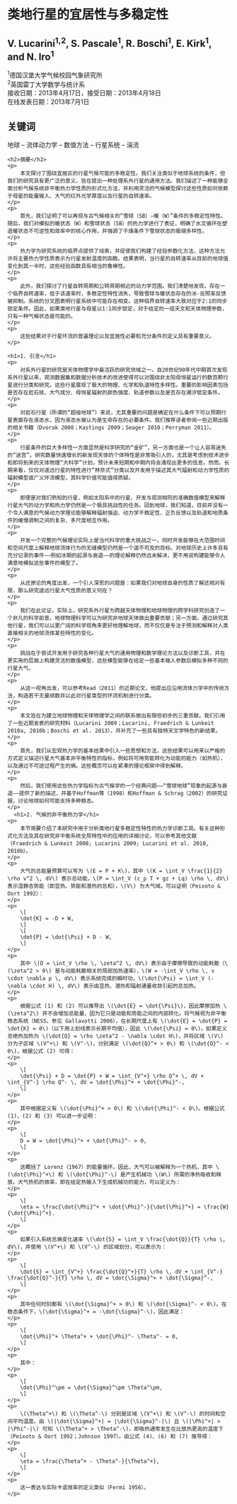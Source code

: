 <html lang="zh">
<head>
    <meta charset="UTF-8">
    <meta name="viewport" content="width=device-width, initial-scale=1.0">
    <title>类地行星的宜居性与多稳定性</title>
    <script type="text/javascript" async
      src="https://cdnjs.cloudflare.com/ajax/libs/mathjax/3.2.2/es5/tex-mml-chtml.js">
    </script>
</head>
<body>
    <h1>类地行星的宜居性与多稳定性</h1>
    <h2>V. Lucarini<sup>1,2</sup>, S. Pascale<sup>1</sup>, R. Boschi<sup>1</sup>, E. Kirk<sup>1</sup>, and N. Iro<sup>1</sup></h2>
    <p>
        <sup>1</sup>德国汉堡大学气候校园气象研究所<br>
        <sup>2</sup>英国雷丁大学数学与统计系<br>
        接收日期：2013年4月17日，接受日期：2013年4月18日<br>
        在线发表日期：2013年7月1日
    </p>
    <h2>关键词</h2>
    <p>地球 – 流体动力学 – 数值方法 – 行星系统 – 湍流</p>

    <h2>摘要</h2>
    <p>
        本文探讨了围绕宜居区的行星气候可能的多稳定性。我们关注类似于地球系统的条件，但我们的研究具有更广泛的意义，旨在提出一种处理系外行星的通用方法。我们描述了一种能够全面分析气候系统非平衡热力学性质的形式化方法，并利用灵活的气候模型探讨这些性质如何依赖于母星的能量输入、大气的红外光学厚度以及行星的自转速率。
    </p>
    <p>
        首先，我们证明了可以再现与古气候相关的“雪球（SB）–暖（W）”条件的多稳定性特性。随后，我们对模拟的暖状态（W）和雪球状态（SB）的热力学进行了表征，明确了水文循环在塑造暖状态不可逆性和效率中的核心作用，并强调了干燥条件下雪球状态的极端多样性。
    </p>
    <p>
        热力学为研究系统的临界点提供了线索，并促使我们构建了经验参数化方法，这种方法允许将主要热力学性质表示为行星发射温度的函数。结果表明，当行星的自转速率从目前的地球值变化到其一半时，这些经验函数具有相当的鲁棒性。
    </p>
    <p>
        此外，我们探讨了行星自转周期和公转周期相近的动力学范围。我们清楚地发现，存在一个临界自转速率，低于该速率时，多稳定性特性消失，导致雪球与暖状态存在的冰-反照率反馈被抑制。系统的分叉图表明行星系统中可能存在相变。这种临界自转速率大致对应于2:1的同步锁定条件。因此，如果类地行星与母星以1:1同步锁定，对于给定的一组天文和天体物理参数，只有一种气候状态是可能的。
    </p>
    <p>
        这些结果对于行星环流的普遍理论以及宜居性必要和充分条件的定义具有重要意义。
    </p>

    <h1>1. 引言</h1>
    <p>
        对系外行星的研究是天体物理学中最活跃的研究领域之一。自20世纪90年代中期首次发现系外行星以来，观测数据集和数据分析技术的改进使得可以对围绕非太阳母恒星运行的数百颗行星进行分类和研究。这些行星展现了极大的物理、化学和轨道特性多样性。重要的影响因素包括是否存在岩石核、大气成分、母恒星辐射的颜色强度、轨道参数以及是否存在潮汐锁定条件。
    </p>
    <p>
        对岩石行星（所谓的“超级地球”）来说，尤其重要的问题是确定在什么条件下可以预期行星表面存在液态水，因为液态水被认为是生命存在的必要条件。我们推荐读者参阅一些近期出版的相关书籍（Dvorak 2008；Kastings 2009；Seager 2010；Perryman 2011）。
    </p>
    <p>
        行星条件的巨大多样性一方面显然是科学研究的“金矿”，另一方面也是一个让人容易迷失的“迷宫”。研究数量快速增长的新发现天体的个体特性是非常吸引人的，尤其是考虑到技术进步和即将到来的天体物理“大科学”计划，预计未来短期和中期内将会涌现出更多的信息。然而，长期来看，仅仅对遥远行星的特性进行“林奈式”分类以及开发用于描述其大气辐射和动力学性质的辐射模型或广义环流模型，其科学价值可能值得质疑。
    </p>
    <p>
        即便是对我们熟知的行星，例如太阳系中的行星，开发与观测相符的准确数值模型来解释行星大气的动力学和热力学仍然是一个极具挑战性的任务。回到地球，我们知道，目前并没有一个令人满意的气候动力学理论能够解释辐射强迫、动力学不稳定性、正负反馈以及轨道和地质条件的缓慢调制之间的复杂、多尺度相互作用。
    </p>
    <p>
        开发一个完整的气候理论实际上是当代科学的重大挑战之一，同时开发能够在大范围时间和空间尺度上解释地球流体行为的无缝模型仍然是一个遥不可及的目标。对地球历史上许多具有充分记录的事件——例如冰期的起源与衰退——的理论解释仍然远未解决，更不用说构建能够令人满意地模拟这些事件的模型了。
    </p>
    <p>
        从还原论的角度出发，一个引人深思的问题是：如果我们对地球自身的性质了解还相对有限，那么研究遥远行星大气性质的意义何在？
    </p>
    <p>
        我们在此论证，实际上，研究系外行星为跨越天体物理和地球物理的跨学科研究创造了一个非凡的科学前景。地球物理科学可以为研究非地球天体做出重要贡献；另一方面，通过研究其他行星，我们可以以更广阔的科学视角来更好地理解地球，而不仅仅是专注于预测和解释对人类直接相关的地球流体某些特性的变化。
    </p>
    <p>
        挑战在于尝试开发用于研究各种行星大气的通用物理和数学理论方法以及诊断工具，并在更实用的层面上构建灵活的数值模型，这些模型能够在给定一些基本输入参数后模拟多种不同的行星大气。
    </p>
    <p>
        从这一视角出发，可以参考Read（2011）的近期论文，他提出应沿用流体力学中的传统方法，构造若干无量纲数并以此对行星类型的环流机制进行分类。
    </p>
    <p>
        本文旨在为建立地球物理和天体物理学之间的联系做出有限但初步的三重贡献。我们引用了一些近期发表的研究材料（Lucarini 2009；Lucarini, Fraedrich & Lunkeit 2010a, 2010b；Boschi et al. 2013），并补充了一些具有独特天文学特色的新结果。
    </p>
    <p>
        首先，我们从宏观热力学的基本结果中引入一些思想和方法，这些结果可以用来以严格的方式定义描述行星大气基本非平衡特性的指标，例如将可用势能转化为动能的能力（如热机），以及通过不可逆过程产生的熵。这些概念可以在紧凑的理论框架中得到解释。
    </p>
    <p>
        然后，我们使用这些热力学指标为古气候学的一个经典问题——“雪球地球”现象的起源与衰退——提供了新的描述，并基于Hoffman等（1998）和Hoffman & Schrag（2002）的研究证据，讨论地球如何可能支持多种稳态。
    </p>
      <h1>2. 气候的非平衡热力学</h1>
    <p>
        本节简要介绍了本研究中用于分析类地行星多稳定性特性的热力学诊断工具。有关这种形式化方法及其在研究非平衡系统全局特性中的应用的详细讨论，可以参考其他文献（Fraedrich & Lunkeit 2008; Lucarini 2009; Lucarini et al. 2010, 2010b）。
    </p>
    <p>
        大气的总能量预算可以写为 \(E = P + K\)，其中 \(K = \int_V \frac{1}{2} \rho v^2 \, dV\) 表示总动能，\(P = \int_V (c_p T + gz + Lq) \rho \, dV\) 表示湿静态势能（即显热、势能和潜热的总和），\(V\) 为大气域。可以证明（Peixoto & Oort 1992）：
    </p>
    <p>
        \[
        \dot{K} = -D + W,
        \]
        \[
        \dot{P} = \dot{\Psi} + D - W,
        \]
    </p>
    <p>
        其中 \(D = \int_V \rho \, \zeta^2 \, dV\) 表示由于摩擦导致的动能耗散（\(\zeta^2 > 0\) 是与动能耗散相关的局部加热速率），\(W = -\int_V \rho \, v \cdot \nabla p \, dV\) 表示系统完成的瞬时功，\(\dot{\Psi} = \int_V (-\nabla \cdot H) \, dV\) 表示由显热、潜热和辐射通量收敛引起的总加热。
    </p>
    <p>
        根据公式 (1) 和 (2) 可以推导出 \(\dot{E} = \dot{\Psi}\)，因此摩擦加热 \(\zeta^2\) 并不会增加总能量，因为它只是动能和势能之间的内部转化。将气候视为非平衡稳态系统（NESS，参见 Gallavotti 2006），在长期尺度上有 \(\dot{E} = \dot{P} = \dot{K} = 0\)（以下用上划线表示长期平均值），因此 \(\dot{\Psi} = 0\)。如果定义总绝热加热为 \(\dot{Q} = \rho \zeta^2 - \nabla \cdot H\)，并将区域 \(V\) 分为子区域 \(V^+\) 和 \(V^-\)，分别满足 \(\dot{Q}^+ > 0\) 和 \(\dot{Q}^- < 0\)，根据公式 (2) 可得：
    </p>
    <p>
        \[
        \dot{\Psi} + D = \dot{P} + W = \int_{V^+} \rho Q^+ \, dV + \int_{V^-} \rho Q^- \, dV = \dot{\Phi}^+ + \dot{\Phi}^-,
        \]
    </p>
    <p>
        其中根据定义有 \(\dot{\Phi}^+ > 0\) 和 \(\dot{\Phi}^- < 0\)。根据公式 (1)、(2) 和 (3) 可以进一步证明：
    </p>
    <p>
        \[
        D = W = \dot{\Phi}^+ + \dot{\Phi}^- > 0,
        \]
    </p>
    <p>
        这概括了 Lorenz（1967）的能量循环。因此，大气可以被解释为一个热机，其中 \(\dot{\Phi}^+\) 和 \(\dot{\Phi}^-\) 是产生机械功 \(W\) 所需的净热吸收和释放。大气热机的效率，即在给定热输入下生成机械功的能力，可以定义为：
    </p>
    <p>
        \[
        \eta = \frac{\dot{\Phi}^+ + \dot{\Phi}^-}{\dot{\Phi}^+} = \frac{W}{\dot{\Phi}^+}.
        \]
    </p>
    <p>
        如果引入系统总熵变化速率 \(\dot{S} = \int_V \frac{\dot{Q}}{T} \rho \, dV\)，并使用 \(V^+\) 和 \(V^-\) 的区域划分，可以表示为：
    </p>
    <p>
        \[
        \dot{S} = \int_{V^+} \frac{\dot{Q}^+}{T} \rho \, dV + \int_{V^-} \frac{\dot{Q}^-}{T} \rho \, dV = \dot{\Sigma}^+ + \dot{\Sigma}^-,
        \]
    </p>
    <p>
        其中任何时刻都有 \(\dot{\Sigma}^+ > 0\) 和 \(\dot{\Sigma}^- < 0\)。在稳态条件下，\(\dot{\Sigma}^+ = -\dot{\Sigma}^-\)，因此满足：
    </p>
    <p>
        \[
        \dot{\Phi}^+ \Theta^+ + \dot{\Phi}^- \Theta^- = 0,
        \]
    </p>
    <p>
        其中：
    </p>
    <p>
        \[
        \dot{\Phi}^\pm = \dot{\Sigma}^\pm \Theta^\pm,
        \]
    </p>
    <p>
        \(\Theta^+\) 和 \(\Theta^-\) 分别是区域 \(V^+\) 和 \(V^-\) 的时间和空间平均温度。由 \(|\dot{\Sigma}^+| = |\dot{\Sigma}^-|\) 且 \(|\Phi^+| > |\Phi^-|\) 可知 \(\Theta^+ > \Theta^-\)，即吸热通常发生在比放热更高的温度下（Peixoto & Oort 1992；Johnson 1997）。由公式 (4)、(6) 和 (7) 推导得：
    </p>
    <p>
        \[
        \eta = \frac{\Theta^+ - \Theta^-}{\Theta^+},
        \]
    </p>
    <p>
        这一表达与实际卡诺效率的定义类似（Fermi 1956）。
    </p>
</body>
</html>
